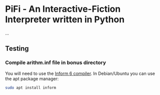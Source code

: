 # PiFi - An Interactive-Fiction Interpreter written in Python

...

## Testing

### Compile arithm.inf file in bonus directory

You will need to use the [Inform 6 compiler](https://github.com/DavidKinder/Inform6). In Debian/Ubuntu you can use the apt package manager:

```bash
sudo apt install inform
```